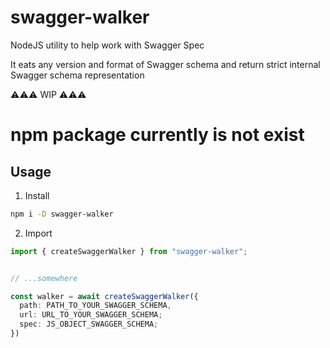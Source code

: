 # swagger-walker
NodeJS utility to help work with Swagger Spec

It eats any version and format of Swagger schema and return strict internal Swagger schema representation  


⚠⚠⚠ WIP ⚠⚠⚠   
# npm package currently is not exist  

## Usage  

1. Install  
```bash
npm i -D swagger-walker
```
2. Import  
```ts
import { createSwaggerWalker } from "swagger-walker";


// ...somewhere

const walker = await createSwaggerWalker({
  path: PATH_TO_YOUR_SWAGGER_SCHEMA,
  url: URL_TO_YOUR_SWAGGER_SCHEMA;
  spec: JS_OBJECT_SWAGGER_SCHEMA;
})

```
